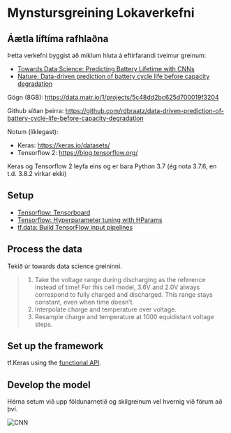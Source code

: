 # Mynstursgreining Lokaverkefni

## Áætla líftíma rafhlaðna

Þetta verkefni byggist að miklum hluta á eftirfarandi tveimur greinum: 

- [Towards Data Science: Predicting Battery Lifetime with CNNs](https://towardsdatascience.com/predicting-battery-lifetime-with-cnns-c5e1faeecc8f) 
- [Nature: Data-driven prediction of battery cycle life before capacity degradation](https://www.nature.com/articles/s41560-019-0356-8) 



Gögn (8GB): https://data.matr.io/1/projects/5c48dd2bc625d700019f3204

Github síðan þeirra: https://github.com/rdbraatz/data-driven-prediction-of-battery-cycle-life-before-capacity-degradation

Notum (líklegast):

* Keras: https://keras.io/datasets/
* Tensorflow 2: https://blog.tensorflow.org/

Keras og Tensorflow 2 leyfa eins og er bara Python 3.7 (ég nota 3.7.6, en t.d. 3.8.2 virkar ekki)

## Setup
 - [Tensorflow: Tensorboard](https://www.tensorflow.org/tensorboard) 
 - [Tensorflow: Hyperparameter tuning with HParams](https://www.tensorflow.org/tensorboard/hyperparameter_tuning_with_hparams) 
 - [tf.data: Build TensorFlow input pipelines](https://www.tensorflow.org/guide/data) 
 
 
## Process the data
Tekið úr towards data science greininni.
> 1. Take the voltage range during discharging as the reference instead of time!
> For this cell model, 3.6V and 2.0V always correspond to fully charged and discharged. This range stays constant, even when time doesn’t.
> 2. Interpolate charge and temperature over voltage.
> 3. Resample charge and temperature at 1000 equidistant voltage steps.

## Set up the framework
tf.Keras using the [functional API](https://www.tensorflow.org/guide/keras/functional). 



## Develop the model
Hérna setum við upp földunarnetið og skilgreinum vel hvernig við förum að því.

![CNN](https://miro.medium.com/max/1250/0*MY2QgQAqk9oHaCNM)
